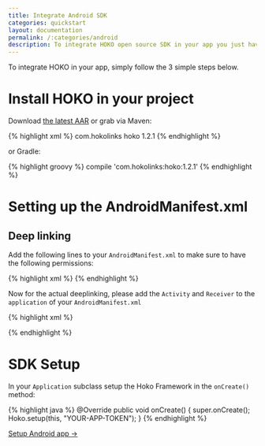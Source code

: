 ```yaml
---
title: Integrate Android SDK
categories: quickstart
layout: documentation
permalink: /:categories/android
description: To integrate HOKO open source SDK in your app you just have to follow 3 simple steps (either using the lastest AAR or via Maven).
---
```


To integrate HOKO in your app, simply follow the 3 simple steps below.

# Install HOKO in your project

Download [the latest AAR](https://oss.sonatype.org/service/local/repositories/releases/content/com/hokolinks/hoko/1.2.1/hoko-1.2.1.aar) or grab via Maven:

{% highlight xml %}
<dependency>
  <groupId>com.hokolinks</groupId>
  <artifactId>hoko</artifactId>
  <version>1.2.1</version>
</dependency>
{% endhighlight %}

or Gradle:

{% highlight groovy %}
compile 'com.hokolinks:hoko:1.2.1'
{% endhighlight %}

# Setting up the AndroidManifest.xml

## Deep linking

Add the following lines to your `AndroidManifest.xml` to make sure to have the following permissions:

{% highlight xml %}
<uses-permission android:name="android.permission.INTERNET" />
<uses-permission android:name="android.permission.ACCESS_NETWORK_STATE" />
{% endhighlight %}

Now for the actual deeplinking, please add the `Activity` and `Receiver` to the `application` of your `AndroidManifest.xml`

{% highlight xml %}
<activity
  android:name="com.hokolinks.activity.HokoActivity"
  android:alwaysRetainTaskState="true"
  android:launchMode="singleTask"
  android:noHistory="true"
  android:theme="@android:style/Theme.NoDisplay">
  <intent-filter>
    <data android:scheme="===YOUR-URL-SCHEME===" />
    <action android:name="android.intent.action.VIEW" />
    <category android:name="android.intent.category.VIEW" />
    <category android:name="android.intent.category.DEFAULT" />
    <category android:name="android.intent.category.BROWSABLE" />
  </intent-filter>
</activity>

<receiver android:name="com.hokolinks.deeplinking.DeferredDeeplinkingBroadcastReceiver"
  android:exported="true">
  <intent-filter>
    <action android:name="com.android.vending.INSTALL_REFERRER" />
  </intent-filter>
</receiver>
{% endhighlight %}

# SDK Setup

In your `Application` subclass setup the Hoko Framework in the `onCreate()` method:

{% highlight java %}
@Override
public void onCreate() {
  super.onCreate();
  Hoko.setup(this, "YOUR-APP-TOKEN");
}
{% endhighlight %}

<a href="http://support.hokolinks.com/android/android-setup/" class="btn-next">Setup Android app &#8594;</a>
